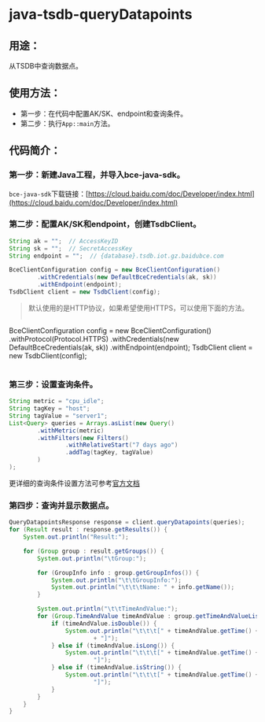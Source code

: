 # java-tsdb-queryDatapoints

## 用途：

从TSDB中查询数据点。

## 使用方法：

* 第一步：在代码中配置AK/SK、endpoint和查询条件。
* 第二步：执行`App::main`方法。

## 代码简介：

### 第一步：新建Java工程，并导入bce-java-sdk。

`bce-java-sdk`下载链接：[https://cloud.baidu.com/doc/Developer/index.html](https://cloud.baidu.com/doc/Developer/index.html)

### 第二步：配置AK/SK和endpoint，创建TsdbClient。

```java
String ak = "";  // AccessKeyID
String sk = "";  // SecretAccessKey
String endpoint = "";  // {database}.tsdb.iot.gz.baidubce.com

BceClientConfiguration config = new BceClientConfiguration()
        .withCredentials(new DefaultBceCredentials(ak, sk))
        .withEndpoint(endpoint);
TsdbClient client = new TsdbClient(config);
```

> 默认使用的是HTTP协议，如果希望使用HTTPS，可以使用下面的方法。
>
> ```java
BceClientConfiguration config = new BceClientConfiguration()
        .withProtocol(Protocol.HTTPS)
        .withCredentials(new DefaultBceCredentials(ak, sk))
        .withEndpoint(endpoint);
TsdbClient client = new TsdbClient(config);
> ```

### 第三步：设置查询条件。

```java
String metric = "cpu_idle";
String tagKey = "host";
String tagValue = "server1";
List<Query> queries = Arrays.asList(new Query()
        .withMetric(metric)
        .withFilters(new Filters()
                .withRelativeStart("7 days ago")
                .addTag(tagKey, tagValue)
        )
);
```

更详细的查询条件设置方法可参考[官方文档](https://cloud.baidu.com/doc/TSDB/Java-SDK.html#.E6.9F.A5.E8.AF.A2.E6.93.8D.E4.BD.9C)

### 第四步：查询并显示数据点。

```java
QueryDatapointsResponse response = client.queryDatapoints(queries);
for (Result result : response.getResults()) {
    System.out.println("Result:");

    for (Group group : result.getGroups()) {
        System.out.println("\tGroup:");

        for (GroupInfo info : group.getGroupInfos()) {
            System.out.println("\t\tGroupInfo:");
            System.out.println("\t\t\tName: " + info.getName());
        }

        System.out.println("\t\tTimeAndValue:");
        for (Group.TimeAndValue timeAndValue : group.getTimeAndValueList()) {
            if (timeAndValue.isDouble()) {
                System.out.println("\t\t\t[" + timeAndValue.getTime() + ", " + timeAndValue.getDoubleValue()
                        + "]");
            } else if (timeAndValue.isLong()) {
                System.out.println("\t\t\t[" + timeAndValue.getTime() + ", " + timeAndValue.getLongValue() +
                        "]");
            } else if (timeAndValue.isString()) {
                System.out.println("\t\t\t[" + timeAndValue.getTime() + ", " + timeAndValue.getStringValue() +
                        "]");
            }
        }
    }
}
```